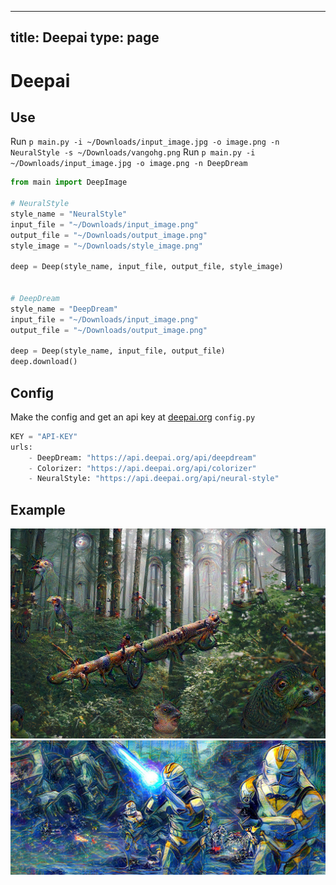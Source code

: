 
---
title: Deepai
type: page
---
# Deepai

## Use

Run `p main.py -i ~/Downloads/input_image.jpg -o image.png -n NeuralStyle -s ~/Downloads/vangohg.png`
Run `p main.py -i ~/Downloads/input_image.jpg -o image.png -n DeepDream`


```py
from main import DeepImage

# NeuralStyle
style_name = "NeuralStyle"
input_file = "~/Downloads/input_image.png"
output_file = "~/Downloads/output_image.png"
style_image = "~/Downloads/style_image.png"

deep = Deep(style_name, input_file, output_file, style_image)


# DeepDream
style_name = "DeepDream"
input_file = "~/Downloads/input_image.png"
output_file = "~/Downloads/output_image.png"

deep = Deep(style_name, input_file, output_file)
deep.download()
```

## Config
Make the config and get an api key at [deepai.org](https://deepai.org)
`config.py`
```py
KEY = "API-KEY"
urls:
    - DeepDream: "https://api.deepai.org/api/deepdream"
    - Colorizer: "https://api.deepai.org/api/colorizer"
    - NeuralStyle: "https://api.deepai.org/api/neural-style"

```

## Example
![Example image](https://github.com/JakeRoggenbuck/Deepai/blob/master/images/34d5700d-73e2-4d2c-99f7-9ecbd125e68c.jpg?raw=true)
![Example image](https://github.com/JakeRoggenbuck/Deepai/blob/master/images/clones.png?raw=true)

